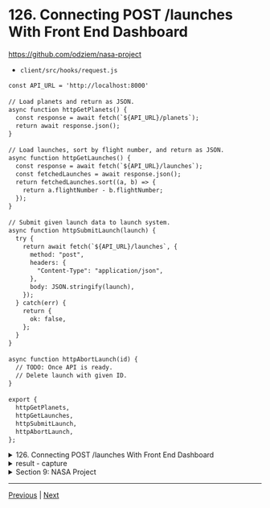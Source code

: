 # 126. Connecting POST /launches With Front End Dashboard

https://github.com/odziem/nasa-project

-   `client/src/hooks/request.js`
```
const API_URL = 'http://localhost:8000'

// Load planets and return as JSON.
async function httpGetPlanets() {
  const response = await fetch(`${API_URL}/planets`);
  return await response.json();
}

// Load launches, sort by flight number, and return as JSON.
async function httpGetLaunches() {
  const response = await fetch(`${API_URL}/launches`);
  const fetchedLaunches = await response.json();
  return fetchedLaunches.sort((a, b) => {
    return a.flightNumber - b.flightNumber;
  });
}

// Submit given launch data to launch system.
async function httpSubmitLaunch(launch) {
  try {
    return await fetch(`${API_URL}/launches`, {
      method: "post",
      headers: {
        "Content-Type": "application/json",
      },
      body: JSON.stringify(launch),
    });
  } catch(err) {
    return {
      ok: false,
    };
  }
}

async function httpAbortLaunch(id) {
  // TODO: Once API is ready.
  // Delete launch with given ID.
}

export {
  httpGetPlanets,
  httpGetLaunches,
  httpSubmitLaunch,
  httpAbortLaunch,
};
```  

<details>
  <summary> 126. Connecting POST /launches With Front End Dashboard </summary>

**client**

-   `client/src/hooks/request.js`
```
const API_URL = 'http://localhost:8000'

// Load planets and return as JSON.
async function httpGetPlanets() {
  const response = await fetch(`${API_URL}/planets`);
  return await response.json();
}

// Load launches, sort by flight number, and return as JSON.
async function httpGetLaunches() {
  const response = await fetch(`${API_URL}/launches`);
  const fetchedLaunches = await response.json();
  return fetchedLaunches.sort((a, b) => {
    return a.flightNumber - b.flightNumber;
  });
}

// Submit given launch data to launch system.
async function httpSubmitLaunch(launch) {
  try {
    return await fetch(`${API_URL}/launches`, {
      method: "post",
      headers: {
        "Content-Type": "application/json",
      },
      body: JSON.stringify(launch),
    });
  } catch(err) {
    return {
      ok: false,
    };
  }
}

async function httpAbortLaunch(id) {
  // TODO: Once API is ready.
  // Delete launch with given ID.
}

export {
  httpGetPlanets,
  httpGetLaunches,
  httpSubmitLaunch,
  httpAbortLaunch,
};
```  

-   `client/src/hooks/useLaunches.js`
```
// ...

setPendingLaunch(true);

//  ...

const success = response.ok;

//  ...

```  

**server**

-   `server/src/models/launches.model.js` 
```
const launches = new Map();

let latestFlightNumber = 100;

const launch = {
    flightNumber: 100,
    mission: 'Kepler Exploration X',
    rocket: 'Explorer IS1',
    launchDate: new Date('December 27, 2030'),
    destination: 'Kepler-442 b',
    customer: ['ZTM', 'NASA'],
    upcoming: true,
    success: true
};

launches.set(launch.flightNumber, launch);

function getAllLaunches () {
    return Array.from(launches.values());
}

function addNewLaunch(launch) {
    latestFlightNumber++;
    launches.set(
        latestFlightNumber, 
        Object.assign(launch, {
            success: true,
            upcoming: true,
            customer: ['Zero to Mastery', 'NASA'],
            flightNumber: latestFlightNumber,

    }));
}

module.exports = {
    getAllLaunches,
    addNewLaunch,
}
```

-   `server/src/routes/launches/launches.controller.js`
```
const { 
    getAllLaunches, 
    addNewLaunch, 
} = require('../../models/launches.model');

function httpGetAllLaunches(req, res) {
    return res.status(200).json(getAllLaunches());
}

function httpAddNewLaunch (req, res) {
    const launch = req.body;

    if ( !launch.mission || !launch.roket || !launch.launchDate 
        || launch.target ) {
            return res.status(400).json({
                error: 'Missing required launch property'
            });    
        };

    launch.launchDate = new Date(launch.launchDate);
    if (isNaN(launch.launchDate.toString)){
        return res.status(400).json({
            error: 'Invalid launch Date',
        });   
    };

    addNewLaunch(launch);
    return res.status(201).json(launch);
}

module.exports = {
    httpGetAllLaunches,
    httpAddNewLaunch,
}
```

-   `server/src/routes/launches/launches.router.js`
```
const express = require('express');
const {
    httpGetAllLaunches,
    httpAddNewLaunch,
} = require('./launches.controller');

const launchesRouter = express.Router();

launchesRouter.get('/', httpGetAllLaunches);
launchesRouter.post('/', httpAddNewLaunch);

module.exports = launchesRouter;
```

-   `server/src/routes/planets/planets.router.js`
```
const express = require('express');

const {
    httpGetAllPlanets,
} = require('./planets.controller');

const planetsRouter = express.Router();

planetsRouter.get('/', httpGetAllPlanets);

module.exports = planetsRouter;
```

-   `server/src/app.js`
```
const path = require('path');
const express = require('express');
const cors = require('cors');
const morgan = require('morgan');

const planetsRouter = require('./routes/planets/planets.router');
const launchesRouter = require('./routes/launches/launches.router');

const app = express();

app.use(cors({
    origin: 'http://localhost:3000',
}));
app.use(morgan('combined'));

app.use(express.json());
app.use(express.static(path.join(__dirname, '..', 'public' )));

app.use('/planets', planetsRouter);
app.use('/launches', launchesRouter);
app.get('/*', (req, res) => {
    res.sendFile(path.join(__dirname, '..', 'public', 'index.html'))
})

module.exports = app;
```
</details>

<details>
  <summary> result - capture </summary>

-   goto `http://localhost:8000` --> `http://localhost:8000/upcoming` --> `http://localhost:8000/launch` --> `http://localhost:8000/upcoming`

<p align="center" >
    <img src="../imags/126_Connecting-POST_launches-With-Front-End-Dashboard.png" width="100%" > 
    <img src="../imags/126_Connecting-POST_launches-With-Front-End-Dashboard_2.png" width="100%" > 
    <img src="../imags/126_Connecting-POST_launches-With-Front-End-Dashboard_3.png" width="100%" > 
</p> 

</details>  

<details>
  <summary> Section 9: NASA Project </summary>

  - [Codebase: nasa-project](../src/9_nasa-project)

</details>



---

[Previous](./125_POST_launches_Validation-For-POST-Requests.md) | [Next]()